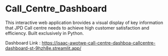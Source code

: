 # Call_Centre_Dashboard


This interactive web application brovides a visual display of key information that JPD Call centre needs to achieve high customer satisfaction and efficiency.
Built exclusively in Python.

Dashboard Link : https://isaac-awotwe-call-centre-dashboa-callcentre-dashboard-st-9hzh8e.streamlit.app/
